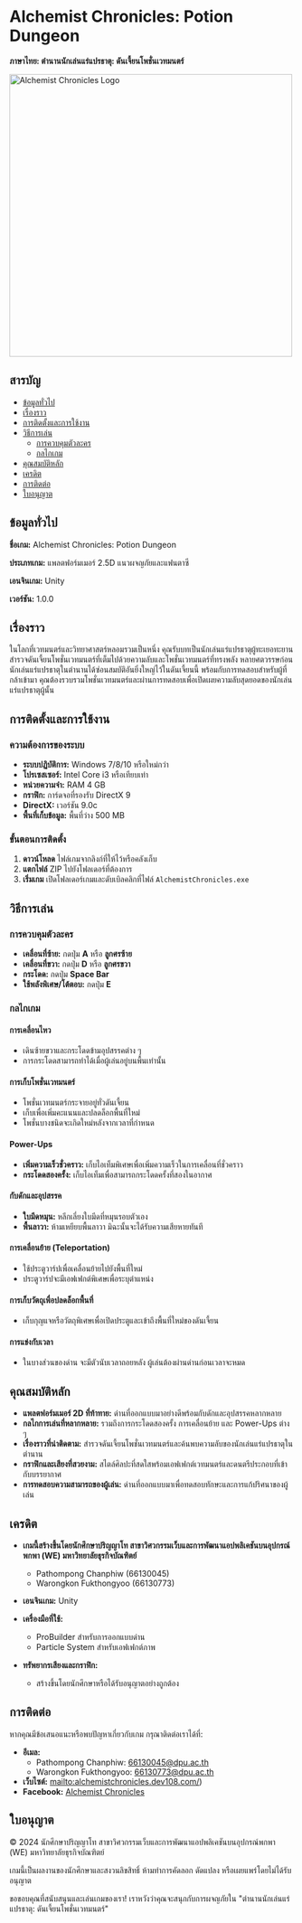 # Alchemist Chronicles: Potion Dungeon
**ภาษาไทย: ตำนานนักเล่นแร่แปรธาตุ: ดันเจี้ยนโพชั่นเวทมนตร์**

<p align="left">
  <img src="https://github.com/user-attachments/assets/99b05e10-ea37-4acc-866d-d23c03a45598" alt="Alchemist Chronicles Logo" width="500" />
</p>


## สารบัญ

- [ข้อมูลทั่วไป](#ข้อมูลทั่วไป)
- [เรื่องราว](#เรื่องราว)
- [การติดตั้งและการใช้งาน](#การติดตั้งและการใช้งาน)
- [วิธีการเล่น](#วิธีการเล่น)
  - [การควบคุมตัวละคร](#การควบคุมตัวละคร)
  - [กลไกเกม](#กลไกเกม)
- [คุณสมบัติหลัก](#คุณสมบัติหลัก)
- [เครดิต](#เครดิต)
- [การติดต่อ](#การติดต่อ)
- [ใบอนุญาต](#ใบอนุญาต)

## ข้อมูลทั่วไป

**ชื่อเกม:** Alchemist Chronicles: Potion Dungeon

**ประเภทเกม:** แพลตฟอร์มเมอร์ 2.5D แนวผจญภัยและแฟนตาซี

**เอนจินเกม:** Unity

**เวอร์ชัน:** 1.0.0

## เรื่องราว

ในโลกที่เวทมนตร์และวิทยาศาสตร์หลอมรวมเป็นหนึ่ง คุณรับบทเป็นนักเล่นแร่แปรธาตุผู้ทะเยอทะยาน สำรวจดันเจี้ยนโพชั่นเวทมนตร์ที่เต็มไปด้วยความลับและโพชั่นเวทมนตร์ที่ทรงพลัง หลายศตวรรษก่อน นักเล่นแร่แปรธาตุในตำนานได้ซ่อนสมบัติอันยิ่งใหญ่ไว้ในดันเจี้ยนนี้ พร้อมกับการทดสอบสำหรับผู้ที่กล้าเข้ามา คุณต้องรวบรวมโพชั่นเวทมนตร์และผ่านการทดสอบเพื่อเปิดเผยความลับสุดยอดของนักเล่นแร่แปรธาตุผู้นั้น

## การติดตั้งและการใช้งาน

### ความต้องการของระบบ

- **ระบบปฏิบัติการ:** Windows 7/8/10 หรือใหม่กว่า
- **โปรเซสเซอร์:** Intel Core i3 หรือเทียบเท่า
- **หน่วยความจำ:** RAM 4 GB
- **กราฟิก:** การ์ดจอที่รองรับ DirectX 9
- **DirectX:** เวอร์ชัน 9.0c
- **พื้นที่เก็บข้อมูล:** พื้นที่ว่าง 500 MB

### ขั้นตอนการติดตั้ง

1. **ดาวน์โหลด** ไฟล์เกมจากลิงก์ที่ให้ไว้หรือคลังเก็บ
2. **แตกไฟล์** ZIP ไปยังโฟลเดอร์ที่ต้องการ
3. **เริ่มเกม** เปิดโฟลเดอร์เกมและดับเบิลคลิกที่ไฟล์ `AlchemistChronicles.exe`

## วิธีการเล่น

### การควบคุมตัวละคร

- **เคลื่อนที่ซ้าย:** กดปุ่ม **A** หรือ **ลูกศรซ้าย**
- **เคลื่อนที่ขวา:** กดปุ่ม **D** หรือ **ลูกศรขวา**
- **กระโดด:** กดปุ่ม **Space Bar**
- **ใช้พลังพิเศษ/โต้ตอบ:** กดปุ่ม **E**

### กลไกเกม

#### การเคลื่อนไหว

- เดินซ้ายขวาและกระโดดข้ามอุปสรรคต่าง ๆ
- การกระโดดสามารถทำได้เมื่อผู้เล่นอยู่บนพื้นเท่านั้น

#### การเก็บโพชั่นเวทมนตร์

- โพชั่นเวทมนตร์กระจายอยู่ทั่วดันเจี้ยน
- เก็บเพื่อเพิ่มคะแนนและปลดล็อกพื้นที่ใหม่
- โพชั่นบางชนิดจะเกิดใหม่หลังจากเวลาที่กำหนด

#### Power-Ups

- **เพิ่มความเร็วชั่วคราว:** เก็บไอเท็มพิเศษเพื่อเพิ่มความเร็วในการเคลื่อนที่ชั่วคราว
- **กระโดดสองครั้ง:** เก็บไอเท็มเพื่อสามารถกระโดดครั้งที่สองในอากาศ

#### กับดักและอุปสรรค

- **ใบมีดหมุน:** หลีกเลี่ยงใบมีดที่หมุนรอบตัวเอง
- **พื้นลาวา:** ห้ามเหยียบพื้นลาวา มิฉะนั้นจะได้รับความเสียหายทันที

#### การเคลื่อนย้าย (Teleportation)

- ใช้ประตูวาร์ปเพื่อเคลื่อนย้ายไปยังพื้นที่ใหม่
- ประตูวาร์ปจะมีเอฟเฟกต์พิเศษเพื่อระบุตำแหน่ง

#### การเก็บวัตถุเพื่อปลดล็อกพื้นที่

- เก็บกุญแจหรือวัตถุพิเศษเพื่อเปิดประตูและเข้าถึงพื้นที่ใหม่ของดันเจี้ยน

#### การแข่งกับเวลา

- ในบางส่วนของด่าน จะมีตัวนับเวลาถอยหลัง ผู้เล่นต้องผ่านด่านก่อนเวลาจะหมด

## คุณสมบัติหลัก

- **แพลตฟอร์มเมอร์ 2D ที่ท้าทาย:** ด่านที่ออกแบบมาอย่างดีพร้อมกับดักและอุปสรรคหลากหลาย
- **กลไกการเล่นที่หลากหลาย:** รวมถึงการกระโดดสองครั้ง การเคลื่อนย้าย และ Power-Ups ต่าง ๆ
- **เรื่องราวที่น่าติดตาม:** สำรวจดันเจี้ยนโพชั่นเวทมนตร์และค้นพบความลับของนักเล่นแร่แปรธาตุในตำนาน
- **กราฟิกและเสียงที่สวยงาม:** สไตล์ศิลปะที่สดใสพร้อมเอฟเฟกต์เวทมนตร์และดนตรีประกอบที่เข้ากับบรรยากาศ
- **การทดสอบความสามารถของผู้เล่น:** ด่านที่ออกแบบมาเพื่อทดสอบทักษะและการแก้ปริศนาของผู้เล่น

## เครดิต

- **เกมนี้สร้างขึ้นโดยนักศึกษาปริญญาโท สาขาวิศวกรรมเว็บและการพัฒนาแอปพลิเคชันบนอุปกรณ์พกพา (WE) มหาวิทยาลัยธุรกิจบัณฑิตย์**

  - Pathompong Chanphiw (66130045)
  - Warongkon Fukthongyoo (66130773)

- **เอนจินเกม:** Unity
- **เครื่องมือที่ใช้:**
  - ProBuilder สำหรับการออกแบบด่าน
  - Particle System สำหรับเอฟเฟกต์ภาพ
- **ทรัพยากรเสียงและกราฟิก:**
  - สร้างขึ้นโดยนักศึกษาหรือได้รับอนุญาตอย่างถูกต้อง

## การติดต่อ

หากคุณมีข้อเสนอแนะหรือพบปัญหาเกี่ยวกับเกม กรุณาติดต่อเราได้ที่:

- **อีเมล:**
  - Pathompong Chanphiw: [66130045@dpu.ac.th](mailto:66130045@dpu.ac.th)
  - Warongkon Fukthongyoo: [66130773@dpu.ac.th](mailto:66130773@dpu.ac.th)
- **เว็บไซต์:** [mailto:alchemistchronicles.dev108.com/](https://alchemistchronicles.dev108.com/))
- **Facebook:** [Alchemist Chronicles](https://www.facebook.com/alchemistchronicles)

## ใบอนุญาต

© 2024 นักศึกษาปริญญาโท สาขาวิศวกรรมเว็บและการพัฒนาแอปพลิเคชันบนอุปกรณ์พกพา (WE) มหาวิทยาลัยธุรกิจบัณฑิตย์

เกมนี้เป็นผลงานของนักศึกษาและสงวนลิขสิทธิ์ ห้ามทำการคัดลอก ดัดแปลง หรือเผยแพร่โดยไม่ได้รับอนุญาต

ขอขอบคุณที่สนับสนุนและเล่นเกมของเรา! เราหวังว่าคุณจะสนุกกับการผจญภัยใน "ตำนานนักเล่นแร่แปรธาตุ: ดันเจี้ยนโพชั่นเวทมนตร์"
